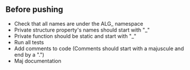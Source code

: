 ## Before pushing

- Check that all names are under the ALG_ namespace
- Private structure property's names should start with "_"
- Private function should be static and start with "_"
- Run all tests
- Add comments to code (Comments should start with a majuscule and end by a ".")
- Maj documentation

